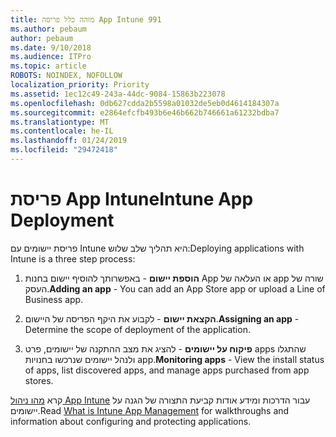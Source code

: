 ```yaml
---
title: מזהה כלל פריסה App Intune 991
ms.author: pebaum
author: pebaum
ms.date: 9/10/2018
ms.audience: ITPro
ms.topic: article
ROBOTS: NOINDEX, NOFOLLOW
localization_priority: Priority
ms.assetid: 1ec12c49-243a-44dc-9084-15863b223078
ms.openlocfilehash: 0db627cdda2b5598a01032de5eb0d4614184307a
ms.sourcegitcommit: e2864efcfb493b6e46b662b746661a61232bdba7
ms.translationtype: MT
ms.contentlocale: he-IL
ms.lasthandoff: 01/24/2019
ms.locfileid: "29472418"
---
```

# <a name="intune-app-deployment"></a><span data-ttu-id="1de42-102">פריסת App Intune</span><span class="sxs-lookup"><span data-stu-id="1de42-102">Intune App Deployment</span></span>

<span data-ttu-id="1de42-103">פריסת יישומים עם Intune היא תהליך שלב שלוש:</span><span class="sxs-lookup"><span data-stu-id="1de42-103">Deploying applications with Intune is a three step process:</span></span>
  
1. <span data-ttu-id="1de42-104">**הוספת יישום** - באפשרותך להוסיף יישום בחנות App או העלאה של app שורה של העסק.</span><span class="sxs-lookup"><span data-stu-id="1de42-104">**Adding an app** - You can add an App Store app or upload a Line of Business app.</span></span> 
    
2. <span data-ttu-id="1de42-105">**הקצאת יישום** - לקבוע את היקף הפריסה של היישום.</span><span class="sxs-lookup"><span data-stu-id="1de42-105">**Assigning an app** - Determine the scope of deployment of the application.</span></span> 
    
3. <span data-ttu-id="1de42-106">**פיקוח על יישומים** - להציג את מצב ההתקנה של יישומים, פרט apps שהתגלו ולנהל יישומים שנרכשו בחנויות app.</span><span class="sxs-lookup"><span data-stu-id="1de42-106">**Monitoring apps** - View the install status of apps, list discovered apps, and manage apps purchased from app stores.</span></span> 
    
<span data-ttu-id="1de42-107">קרא [מהו ניהול App Intune](https://docs.microsoft.com/intune/app-management) עבור הדרכות ומידע אודות קביעת התצורה של הגנה על יישומים.</span><span class="sxs-lookup"><span data-stu-id="1de42-107">Read [What is Intune App Management](https://docs.microsoft.com/intune/app-management) for walkthroughs and information about configuring and protecting applications.</span></span> 
  

